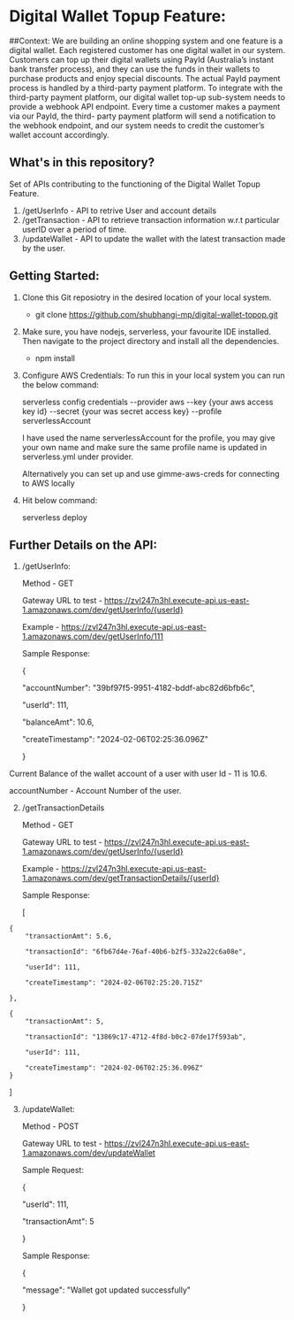 # Digital Wallet Topup Feature:

##Context:
We are building an online shopping system and one feature is a digital wallet. Each registered customer has one digital wallet in our system.
Customers can top up their digital wallets using PayId (Australia’s instant bank transfer process), and they can use the funds in their wallets
to purchase products and enjoy special discounts.
The actual PayId payment process is handled by a third-party payment platform. To integrate with the third-party payment platform, our
digital wallet top-up sub-system needs to provide a webhook API endpoint. Every time a customer makes a payment via our PayId, the third-
party payment platform will send a notification to the webhook endpoint, and our system needs to credit the customer’s wallet account
accordingly.

## What's in this repository?
Set of APIs contributing to the functioning of the Digital Wallet Topup Feature.

1. /getUserInfo - API to retrive User and account details
2. /getTransaction - API to retrieve transaction information w.r.t particular userID over a period of time.
3. /updateWallet - API to update the wallet with the latest transaction made by the user.


## Getting Started:

1. Clone this Git reposiotry in the desired location of your local system.
   
   - git clone https://github.com/shubhangi-mp/digital-wallet-topop.git
3. Make sure, you have  nodejs, serverless, your favourite IDE installed. Then navigate to the project directory and install all the dependencies.

   - npm install
4. Configure AWS Credentials: To run this in your local system you can run the below command:
   
    serverless config credentials --provider aws --key {your aws access key id} --secret {your was secret access key} --profile serverlessAccount

    I have used the name serverlessAccount for the profile, you may give your own name and make sure the same profile name is updated in serverless.yml under provider.

    Alternatively you can set up and use gimme-aws-creds for connecting to AWS locally
   
5. Hit below command:
   
   serverless deploy
   
## Further Details on the API:

1. /getUserInfo:
   
   Method - GET
   
   Gateway URL to test - https://zvl247n3hl.execute-api.us-east-1.amazonaws.com/dev/getUserInfo/{userId}
   
   Example -  https://zvl247n3hl.execute-api.us-east-1.amazonaws.com/dev/getUserInfo/111

   Sample Response:
   
   {
   
    "accountNumber": "39bf97f5-9951-4182-bddf-abc82d6bfb6c",
   
    "userId": 111,
   
    "balanceAmt": 10.6,
   
    "createTimestamp": "2024-02-06T02:25:36.096Z"

   }

  Current Balance of the wallet account of a user with user Id - 11 is 10.6.
  
  accountNumber - Account Number of the user. 

  2. /getTransactionDetails

     Method - GET
   
     Gateway URL to test - https://zvl247n3hl.execute-api.us-east-1.amazonaws.com/dev/getUserInfo/{userId}
     
     Example -  https://zvl247n3hl.execute-api.us-east-1.amazonaws.com/dev/getTransactionDetails/{userId}
  
     Sample Response:
     
     [
     
    {
        "transactionAmt": 5.6,
     
        "transactionId": "6fb67d4e-76af-40b6-b2f5-332a22c6a08e",
     
        "userId": 111,
     
        "createTimestamp": "2024-02-06T02:25:20.715Z"
     
    },
    
    {
        "transactionAmt": 5,
        
        "transactionId": "13869c17-4712-4f8d-b0c2-07de17f593ab",
        
        "userId": 111,
        
        "createTimestamp": "2024-02-06T02:25:36.096Z"
    }
]
  
3. /updateWallet:

     Method - POST
   
     Gateway URL to test - https://zvl247n3hl.execute-api.us-east-1.amazonaws.com/dev/updateWallet
     
     Sample Request:

     {
   
      "userId": 111,
   
      "transactionAmt": 5
   
    }
  
     Sample Response:

    {

    "message": "Wallet got updated successfully"
   
    }


   


   
